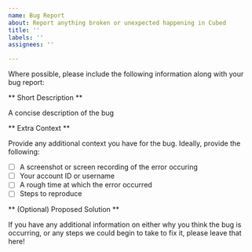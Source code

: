 ```yaml
---
name: Bug Report
about: Report anything broken or unexpected happening in Cubed
title: ''
labels: ''
assignees: ''

---
```


Where possible, please include the following information along with your bug report:

** Short Description **

A concise description of the bug

** Extra Context **

Provide any additional context you have for the bug. Ideally, provide the following:
- [ ] A screenshot or screen recording of the error occuring
- [ ] Your account ID or username
- [ ] A rough time at which the error occurred
- [ ] Steps to reproduce

** (Optional) Proposed Solution **

If you have any additional information on either why you think the bug is occurring, or any steps we could begin to take to fix it, please leave that here!
